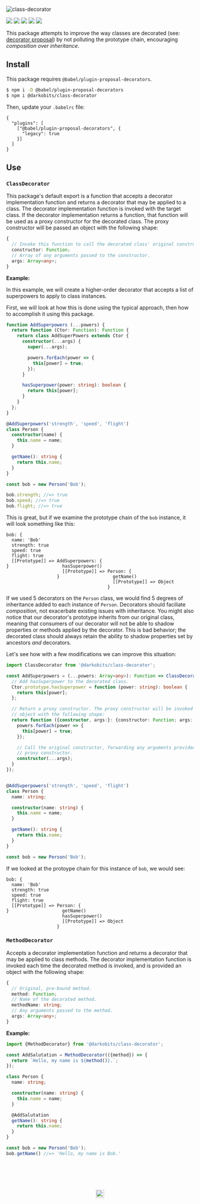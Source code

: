 ![class-decorator](https://user-images.githubusercontent.com/441546/36626828-a3f00872-18ee-11e8-8a02-1200e3961d9d.png)

[![][npm-img]][npm-url] [![][travis-img]][travis-url] [![][codacy-img]][codacy-url] [![][cc-img]][cc-url] [![][xo-img]][xo-url]

This package attempts to improve the way classes are decorated (see: [decorator proposal](https://ponyfoo.com/articles/javascript-decorators-proposal)) by not polluting the prototype chain, encouraging _composition over inheritance_.

## Install

This package requires `@babel/plugin-proposal-decorators`.

```bash
$ npm i -D @babel/plugin-proposal-decorators
$ npm i @darkobits/class-decorator
```

Then, update your `.babelrc` file:

```
{
  "plugins": [
    ["@babel/plugin-proposal-decorators", {
      "legacy": true
    }]
  ]
}
```

## Use

### `ClassDecorator`

This package's default export is a function that accepts a decorator implementation function and returns a decorator that may be applied to a class. The decorator implementation function is invoked with the target class. If the decorator implementation returns
a function, that function will be used as a proxy constructor for the decorated class. The proxy constructor will be passed an object with the following shape:

```ts
{
  // Invoke this function to call the decorated class' original constructor.
  constructor: Function;
  // Array of any arguments passed to the constructor.
  args: Array<any>;
}
```

**Example:**

In this example, we will create a higher-order decorator that accepts a list of superpowers to apply to class instances.

First, we will look at how this is done using the typical approach, then how to accomplish it using this package.

```ts
function AddSuperpowers (...powers) {
  return function (Ctor: Function): Function {
    return class AddSuperPowers extends Ctor {
      constructor(...args) {
        super(...args);

        powers.forEach(power => {
          this[power] = true;
        });
      }

      hasSuperpower(power: string): boolean {
        return this[power];
      }
    }
  };
}

@AddSuperpowers('strength', 'speed', 'flight')
class Person {
  constructor(name) {
    this.name = name;
  }

  getName(): string {
    return this.name;
  }
}

const bob = new Person('Bob');

bob.strength; //=> true
bob.speed; //=> true
bob.flight; //=> true
```

This is great, but if we examine the prototype chain of the `bob` instance, it will look something like this:

```
bob: {
  name: 'Bob'
  strength: true
  speed: true
  flight: true
  [[Prototype]] => AddSuperpowers: {
}                    hasSuperpower()
                     [[Prototype]] => Person: {
                   }                    getName()
                                        [[Prototype]] => Object
                                      }
```

If we used 5 decorators on the `Person` class, we would find 5 degrees of inheritance added to each instance of `Person`. Decorators should faciliate _composition_, not exacerbate existing issues with inheritance. You might also notice that our decorator's prototype inherits from our original class, meaning that consumers of our decorator will not be able to shadow properties or methods applied by the decorator. This is bad behavior; the decorated class should always retain the ability to shadow properties set by ancestors _and_ decorators.

Let's see how with a few modifications we can improve this situation:

```ts
import ClassDecorator from '@darkobits/class-decorator';

const AddSuperpowers = (...powers: Array<any>): Function => ClassDecorator(Ctor => {
  // Add hasSuperpower to the decorated class.
  Ctor.prototype.hasSuperpower = function (power: string): boolean {
    return this[power];
  };

  // Return a proxy constructor. The proxy constructor will be invoked with an
  // object with the following shape:
  return function ({constructor, args:}: {constructor: Function; args: Array<any>}): void {
    powers.forEach(power => {
      this[power] = true;
    });

    // Call the original constructor, forwarding any arguments provided to the
    // proxy constructor.
    constructor(...args);
  }
});


@AddSuperpowers('strength', 'speed', 'flight')
class Person {
  name: string;

  constructor(name: string) {
    this.name = name;
  }

  getName(): string {
    return this.name;
  }
}

const bob = new Person('Bob');
```

If we looked at the protoype chain for this instance of `bob`, we would see:

```
bob: {
  name: 'Bob'
  strength: true
  speed: true
  flight: true
  [[Prototype]] => Person: {
}                    getName()
                     hasSuperpower()
                     [[Prototype]] => Object
                   }
```

### `MethodDecorator`

Accepts a decorator implementation function and returns a decorator that may be applied to class methods. The decorator implementation function is invoked each time the decorated method is invoked, and is provided an object with the following shape:

```ts
{
  // Original, pre-bound method.
  method: Function;
  // Name of the decorated method.
  methodName: string;
  // Any arguments passed to the method.
  args: Array<any>;
}
```

**Example:**

```ts
import {MethodDecorator} from '@darkobits/class-decorator';

const AddSalutation = MethodDecorator(({method}) => {
  return `Hello, my name is ${method()}.`;
});

class Person {
  name: string;

  constructor(name: string) {
    this.name = name;
  }

  @AddSalutation
  getName(): string {
    return this.name;
  }
}

const bob = new Person('Bob');
bob.getName() //=> 'Hello, my name is Bob.'

```


## &nbsp;
<p align="center">
  <br>
  <img width="22" height="22" src="https://cloud.githubusercontent.com/assets/441546/25318539/db2f4cf2-2845-11e7-8e10-ef97d91cd538.png">
</p>

[travis-img]: https://img.shields.io/travis/darkobits/class-decorator.svg?style=flat-square
[travis-url]: https://travis-ci.org/darkobits/class-decorator

[npm-img]: https://img.shields.io/npm/v/@darkobits/class-decorator.svg?style=flat-square
[npm-url]: https://www.npmjs.com/package/@darkobits/class-decorator

[codacy-img]: https://img.shields.io/codacy/coverage/bd23f052d0ec42b0ada5e46b006e6511.svg?style=flat-square
[codacy-url]: https://www.codacy.com/app/darkobits/class-decorator

[xo-img]: https://img.shields.io/badge/code_style-XO-e271a5.svg?style=flat-square
[xo-url]: https://github.com/sindresorhus/xo

[cc-img]: https://img.shields.io/badge/Conventional%20Commits-1.0.0-yellow.svg?style=flat-square
[cc-url]: https://conventionalcommits.org/
